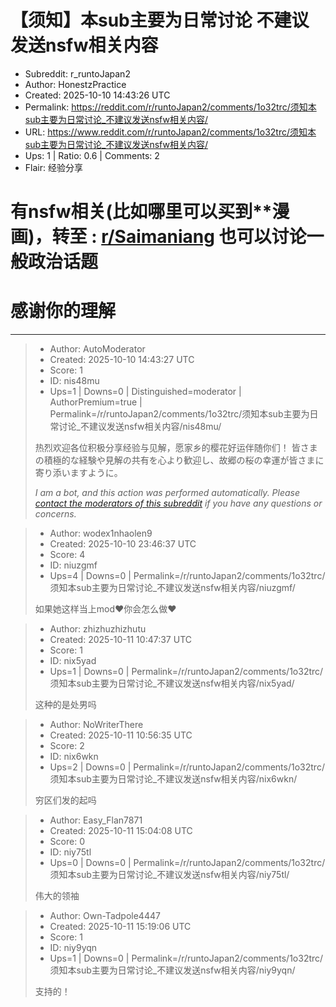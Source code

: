 # 【须知】本sub主要为日常讨论 不建议发送nsfw相关内容

- Subreddit: r_runtoJapan2
- Author: HonestzPractice
- Created: 2025-10-10 14:43:26 UTC
- Permalink: https://reddit.com/r/runtoJapan2/comments/1o32trc/须知本sub主要为日常讨论_不建议发送nsfw相关内容/
- URL: https://www.reddit.com/r/runtoJapan2/comments/1o32trc/须知本sub主要为日常讨论_不建议发送nsfw相关内容/
- Ups: 1 | Ratio: 0.6 | Comments: 2
- Flair: 经验分享


# 有nsfw相关(比如哪里可以买到\*\*漫画)，转至 : [r/Saimaniang](/r/Saimaniang) 也可以讨论一般政治话题

# 感谢你的理解


---

> - Author: AutoModerator
> - Created: 2025-10-10 14:43:27 UTC
> - Score: 1
> - ID: nis48mu
> - Ups=1 | Downs=0 | Distinguished=moderator | AuthorPremium=true | Permalink=/r/runtoJapan2/comments/1o32trc/须知本sub主要为日常讨论_不建议发送nsfw相关内容/nis48mu/
>
> 热烈欢迎各位积极分享经验与见解，愿家乡的樱花好运伴随你们！
> 皆さまの積極的な経験や見解の共有を心より歓迎し、故郷の桜の幸運が皆さまに寄り添いますように。
> 
> *I am a bot, and this action was performed automatically. Please [contact the moderators of this subreddit](/message/compose/?to=/r/runtoJapan2) if you have any questions or concerns.*

> - Author: wodex1nhaolen9
> - Created: 2025-10-10 23:46:37 UTC
> - Score: 4
> - ID: niuzgmf
> - Ups=4 | Downs=0 | Permalink=/r/runtoJapan2/comments/1o32trc/须知本sub主要为日常讨论_不建议发送nsfw相关内容/niuzgmf/
>
> 如果她这样当上mod❤️你会怎么做❤️

> - Author: zhizhuzhizhutu
> - Created: 2025-10-11 10:47:37 UTC
> - Score: 1
> - ID: nix5yad
> - Ups=1 | Downs=0 | Permalink=/r/runtoJapan2/comments/1o32trc/须知本sub主要为日常讨论_不建议发送nsfw相关内容/nix5yad/
>
> 这种的是处男吗

> - Author: NoWriterThere
> - Created: 2025-10-11 10:56:35 UTC
> - Score: 2
> - ID: nix6wkn
> - Ups=2 | Downs=0 | Permalink=/r/runtoJapan2/comments/1o32trc/须知本sub主要为日常讨论_不建议发送nsfw相关内容/nix6wkn/
>
> 穷区们发的起吗

> - Author: Easy_Flan7871
> - Created: 2025-10-11 15:04:08 UTC
> - Score: 0
> - ID: niy75tl
> - Ups=0 | Downs=0 | Permalink=/r/runtoJapan2/comments/1o32trc/须知本sub主要为日常讨论_不建议发送nsfw相关内容/niy75tl/
>
> 伟大的领袖

> - Author: Own-Tadpole4447
> - Created: 2025-10-11 15:19:06 UTC
> - Score: 1
> - ID: niy9yqn
> - Ups=1 | Downs=0 | Permalink=/r/runtoJapan2/comments/1o32trc/须知本sub主要为日常讨论_不建议发送nsfw相关内容/niy9yqn/
>
> 支持的！
